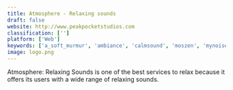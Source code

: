 ```yaml
---
title: Atmosphere - Relaxing sounds
draft: false 
website: http://www.peakpocketstudios.com
classification: ['']
platform: ['Web']
keywords: ['a_soft_murmur', 'ambiance', 'calmsound', 'moszen', 'mynoise', 'natura_sound_therapy', 'noises_online', 'noizio', 'sleep_bug', 'tide', 'tmsoft']
image: logo.png
---
```

Atmosphere: Relaxing Sounds is one of the best services to relax because it offers its users with a wide range of relaxing sounds.
